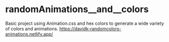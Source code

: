 # randomAnimations__and__colors
Basic project using Animation.css and hex colors to generate a wide variety of colors and animations.
https://davidk-randomcolors-animations.netlify.app/

